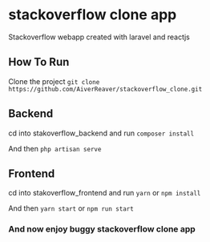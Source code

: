 # stackoverflow clone app

Stackoverflow webapp created with laravel and reactjs

## How To Run

Clone the project `git clone https://github.com/AiverReaver/stackoverflow_clone.git`

## Backend

cd into stakoverflow_backend and run
`composer install`

And then
`php artisan serve`

## Frontend

cd into stakoverflow_frontend and run
`yarn` or `npm install`

And then
`yarn start` or `npm run start`

### And now enjoy buggy stackoverflow clone app
